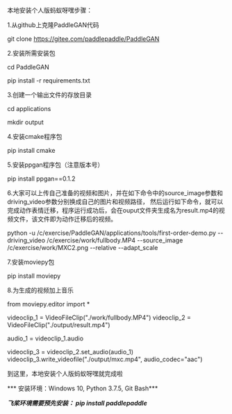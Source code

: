 本地安装个人版蚂蚁呀嘿步骤：

1.从github上克隆PaddleGAN代码

git clone https://gitee.com/paddlepaddle/PaddleGAN

2.安装所需安装包

cd PaddleGAN

pip install -r requirements.txt

3.创建一个输出文件的存放目录

cd applications

mkdir output

4.安装cmake程序包

pip install cmake

5.安装ppgan程序包（注意版本号）

pip install ppgan==0.1.2

6.大家可以上传自己准备的视频和图片，并在如下命令中的source_image参数和driving_video参数分别换成自己的图片和视频路径，
然后运行如下命令，就可以完成动作表情迁移，程序运行成功后，会在ouput文件夹生成名为result.mp4的视频文件，该文件即为动作迁移后的视频。

python -u /c/exercise/PaddleGAN/applications/tools/first-order-demo.py  --driving_video /c/exercise/work/fullbody.MP4  --source_image /c/exercise/work/MXC2.png --relative --adapt_scale

7.安装moviepy包

pip install moviepy

8.为生成的视频加上音乐

from moviepy.editor import *

videoclip_1 = VideoFileClip("./work/fullbody.MP4")
videoclip_2 = VideoFileClip("./output/result.mp4")

audio_1 = videoclip_1.audio

videoclip_3 = videoclip_2.set_audio(audio_1)
videoclip_3.write_videofile("./output/mxc.mp4", audio_codec="aac")


到这里，本地安装个人版蚂蚁呀嘿就完成啦

*** 安装环境：Windows 10, Python 3.7.5, Git Bash***

***飞桨环境需要预先安装： pip install paddlepaddle***
